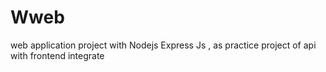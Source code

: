 # Wweb
web application project with Nodejs Express Js , as practice project of api with frontend integrate

